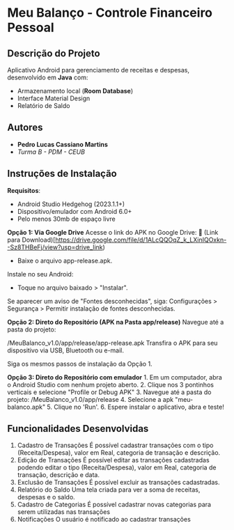 # Meu Balanço - Controle Financeiro Pessoal  

## Descrição do Projeto  
Aplicativo Android para gerenciamento de receitas e despesas, desenvolvido em **Java** com:  
- Armazenamento local (**Room Database**)  
- Interface Material Design  
- Relatório de Saldo  

## Autores  
- **Pedro Lucas Cassiano Martins**  
- *Turma B - PDM - CEUB*  

## Instruções de Instalação  
**Requisitos**:  
   - Android Studio Hedgehog (2023.1.1+)  
   - Dispositivo/emulador com Android 6.0+
   - Pelo menos 30mb de espaço livre


**Opção 1: Via Google Drive**
Acesse o link do APK no Google Drive:
🔗 (Link para Download)[https://drive.google.com/file/d/1ALcQQOqZ_k_LXinIQOxkn--Sz8THBeFj/view?usp=drive_link)

- Baixe o arquivo app-release.apk.

Instale no seu Android:

- Toque no arquivo baixado > "Instalar".

Se aparecer um aviso de "Fontes desconhecidas", siga:
Configurações > Segurança > Permitir instalação de fontes desconhecidas.

**Opção 2: Direto do Repositório (APK na Pasta app/release)**
Navegue até a pasta do projeto:

/MeuBalanco_v1.0/app/release/app-release.apk
Transfira o APK para seu dispositivo via USB, Bluetooth ou e-mail.

Siga os mesmos passos de instalação da Opção 1.

**Opção 3: Direto do Repositório com emulador**
    1. Em um computador, abra o Android Studio com nenhum projeto aberto.
    2. Clique nos 3 pontinhos verticais e selecione "Profile or Debug APK"
    3. Navegue até a pasta do projeto:
       /MeuBalanco_v1.0/app/release
    4. Selecione a apk "meu-balanco.apk"
    5. Clique no 'Run'.
    6. Espere instalar o aplicativo, abra e teste!

## Funcionalidades Desenvolvidas

1. Cadastro de Transações
	É possível cadastrar transações com o tipo (Receita/Despesa), valor em Real, categoria de transação e descrição.
2. Edição de Transações
	É possível editar as transações cadastradas podendo editar o tipo (Receita/Despesa), valor em Real, categoria de transação, descrição e data.
3. Exclusão de Transações
	É possível excluir as transações cadastradas.
4. Relatório do Saldo
	Uma tela criada para ver a soma de receitas, despesas e o saldo.
5. Cadastro de Categorias
	É possível cadastrar novas categorias para serem utilizadas nas transações
6. Notificações
	O usuário é notificado ao cadastrar transações
